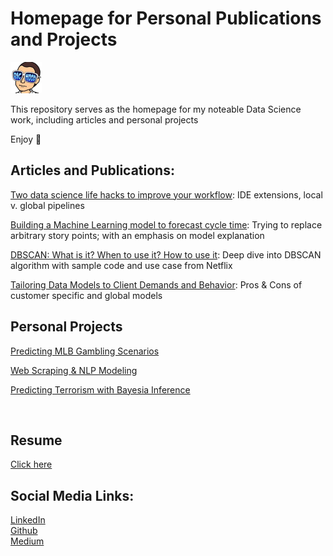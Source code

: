 # **Homepage for Personal Publications and Projects**
<img alt="avatar" width="50" height="50" src="https://github.com/elutins/personal_homepage/blob/main/files/avatar.jpeg"/>


This repository serves as the homepage for my noteable Data Science work, including articles and personal projects

Enjoy 🚀


## **Articles and Publications:**

[Two data science life hacks to improve your workflow](https://insights.pinpoint.com/two-data-science-life-hacks-to-improve-your-workflow): IDE extensions, local v. global pipelines

[Building a Machine Learning model to forecast cycle time](https://insights.pinpoint.com/building-a-machine-learning-model-to-forecast-cycle-time): Trying to replace arbitrary story points; with an emphasis on model explanation

[DBSCAN: What is it? When to use it? How to use it](https://elutins.medium.com/dbscan-what-is-it-when-to-use-it-how-to-use-it-8bd506293818): Deep dive into DBSCAN algorithm with sample code and use case from Netflix

[Tailoring Data Models to Client Demands and Behavior](https://insights.pinpoint.com/tailoring-data-models-client-demands-and-behavior): 
Pros & Cons of customer specific and global models


## **Personal Projects**
[Predicting MLB Gambling Scenarios](https://github.com/elutins/Predicting-MLB-Gambling-Scenarios)

[Web Scraping & NLP Modeling](https://github.com/elutins/NLP-Indeed-Web-Scraper)

[Predicting Terrorism with Bayesia Inference](https://github.com/elutins/Predicting-Terrorism)

<br>

## **Resume**
[Click here](https://github.com/elutins/personal_homepage/blob/main/files/Resume.pdf)

## **Social Media Links:**
[LinkedIn](https://www.linkedin.com/in/elutins/)<br>
[Github](https://github.com/elutins)<br>
[Medium](https://elutins.medium.com)
